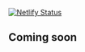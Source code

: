 [![Netlify Status](https://api.netlify.com/api/v1/badges/6d73d7f2-e4e6-474f-8d95-e1c631e5e54c/deploy-status)](https://app.netlify.com/sites/dolcent/deploys)

## Coming soon
